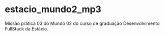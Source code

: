 # estacio_mundo2_mp3
Missão prática 03 do Mundo 02 do curso de graduação Desenvolvimento FullStack da Estácio.
